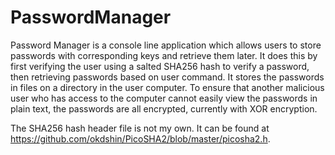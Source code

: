 # PasswordManager

Password Manager is a console line application which allows users to store passwords with corresponding keys and retrieve them later. It does this by first verifying the user using a salted SHA256 hash to verify a password, then retrieving passwords based on user command. It stores the passwords in files on a directory in the user computer. To ensure that another malicious user who has access to the computer cannot easily view the passwords in plain text, the passwords are all encrypted, currently with XOR encryption.

The SHA256 hash header file is not my own. It can be found at https://github.com/okdshin/PicoSHA2/blob/master/picosha2.h.
